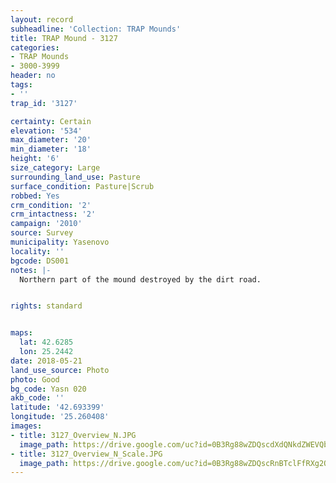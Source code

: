 ```yaml
---
layout: record
subheadline: 'Collection: TRAP Mounds'
title: TRAP Mound - 3127
categories:
- TRAP Mounds
- 3000-3999
header: no
tags:
- ''
trap_id: '3127'

certainty: Certain
elevation: '534'
max_diameter: '20'
min_diameter: '18'
height: '6'
size_category: Large
surrounding_land_use: Pasture
surface_condition: Pasture|Scrub
robbed: Yes
crm_condition: '2'
crm_intactness: '2'
campaign: '2010'
source: Survey
municipality: Yasenovo
locality: ''
bgcode: DS001
notes: |-
  Northern part of the mound destroyed by the dirt road.


rights: standard


maps:
  lat: 42.6285
  lon: 25.2442
date: 2018-05-21
land_use_source: Photo
photo: Good
bg_code: Yasn 020
akb_code: ''
latitude: '42.693399'
longitude: '25.260408'
images:
- title: 3127_Overview_N.JPG
  image_path: https://drive.google.com/uc?id=0B3Rg88wZDQscdXdQNkdZWEVQbjA
- title: 3127_Overview_N_Scale.JPG
  image_path: https://drive.google.com/uc?id=0B3Rg88wZDQscRnBTclFfRXg2QWs
---
```

